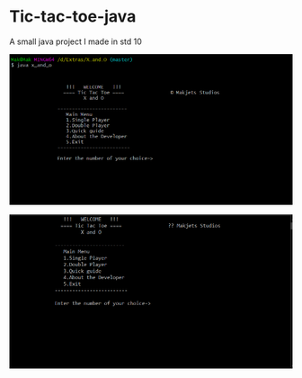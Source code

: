 # Tic-tac-toe-java

A small java project I made in std 10

![Demo](outputs/menu.png)

![Demo](outputs/demo.gif)
